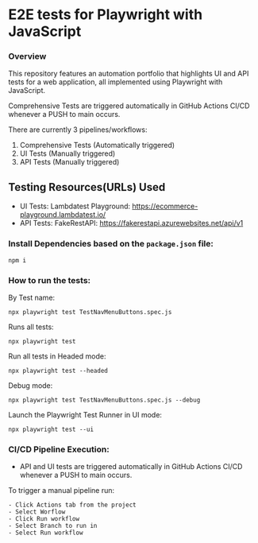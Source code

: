 # E2E tests for Playwright with JavaScript

### Overview

This repository features an automation portfolio that highlights UI and API tests for a web application, all implemented using Playwright with JavaScript.

Comprehensive Tests are triggered automatically in GitHub Actions CI/CD whenever a PUSH to main occurs.

There are currently 3 pipelines/workflows: 
1) Comprehensive Tests (Automatically triggered)
2) UI Tests (Manually triggered)
3) API Tests (Manually triggered)

## Testing Resources(URLs) Used
- UI Tests: Lambdatest Playground: https://ecommerce-playground.lambdatest.io/
- API Tests: FakeRestAPI: https://fakerestapi.azurewebsites.net/api/v1

### Install Dependencies based on the `package.json` file: 

```
npm i
```

### How to run the tests: 

By Test name:
```
npx playwright test TestNavMenuButtons.spec.js
```

Runs all tests:
```
npx playwright test
```

Run all tests in Headed mode:
```
npx playwright test --headed
```

Debug mode:
```
npx playwright test TestNavMenuButtons.spec.js --debug
```

Launch the Playwright Test Runner in UI mode:
```
npx playwright test --ui
```

### CI/CD Pipeline Execution:
- API and UI tests are triggered automatically in GitHub Actions CI/CD whenever a PUSH to main occurs.

To trigger a manual pipeline run:
```
- Click Actions tab from the project
- Select Worflow
- Click Run workflow
- Select Branch to run in
- Select Run workflow
```
